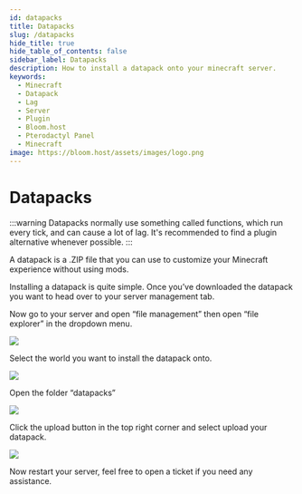 ```yaml
---
id: datapacks
title: Datapacks
slug: /datapacks
hide_title: true
hide_table_of_contents: false
sidebar_label: Datapacks
description: How to install a datapack onto your minecraft server.
keywords:
  - Minecraft
  - Datapack
  - Lag
  - Server
  - Plugin
  - Bloom.host
  - Pterodactyl Panel
  - Minecraft
image: https://bloom.host/assets/images/logo.png
---
```

# Datapacks

:::warning
Datapacks normally use something called functions, which run every tick, and can cause a lot of lag. It's recommended to find a plugin alternative whenever possible.
:::

A datapack is a .ZIP file that you can use to customize your Minecraft experience without using mods.



Installing a datapack is quite simple. Once you’ve downloaded the datapack you want to head over to your server management tab.




Now go to your server and open “file management” then open “file explorer” in the dropdown menu.



![](https://lh5.googleusercontent.com/ovd_jwxcTA4bGZRXilyyEHEENnWQme0sgJt9nnPCVK22-tY58OliYclKgBEnHl6Ad405mVSTNUsiyUZAJYFW2vC2bWlR2X4a3VmARjEz9uwim8zilFbG5tMTgEFfzInqNA)



Select the world you want to install the datapack onto.



![](https://lh5.googleusercontent.com/4q70kPaEpvFAWnWGGBkssFuEAT_RMP2Vq-DzogUCIXq1TMDeUVijv8S8mtqYLgGQnqw_3O1GNbGVN1Bgqb7gB1g4jB8HG4h_Ecwv9fkXZn3XlDwfj3XFKndiOZBWgZVOMQ)



Open the folder “datapacks”

![](https://lh6.googleusercontent.com/pW1ZDgpE_yGoPpnG7wAxuuSyFEdQUPW0yPX2nRt-igkYnx2Y0Xw-QSdQM0ydFwuRdvjk5j1UmHg2vLlo1-WlRKiS10KUS-pXYqNE6eMLf4PTM12N4edl1_Bhfkw7jqnVSw)



Click the upload button in the top right corner and select upload your datapack.



![](https://lh3.googleusercontent.com/H28LTdxXL4SrGqQQREuY9rMzCLKlgGPvtt4VQ-OiYe34NVmQ-uG9vgUJ-8LWsXXUDYB-wAY2-krCC9xCdvtfYaTWZ7mswVA8b8gnbNOrywmpIvP9MHDaN53sY4zfFV3LVg)






Now restart your server, feel free to open a ticket if you need any assistance.
